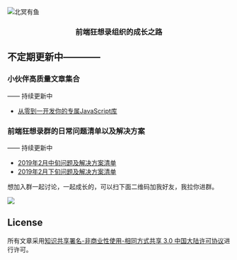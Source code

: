 ![北冥有鱼](https://desk-fd.zol-img.com.cn/t_s960x600c5/g5/M00/0A/0F/ChMkJ1ju4YqIG2K9AAK6BOHpGz8AAbn4gA849sAAroc468.jpg)

<h3 align="center">前端狂想录组织的成长之路</h3>

## 不定期更新中————

### 小伙伴高质量文章集合
—— 持续更新中
- [从零到一开发你的专属JavaScript库
](https://juejin.im/post/5c7a697c518825347a56283c)


### 前端狂想录群的日常问题清单以及解决方案
—— 持续更新中
- [2019年2月中旬问题及解决方案清单](https://github.com/godkun/blog/blob/master/k-%E5%89%8D%E7%AB%AF%E7%8B%82%E6%83%B3%E5%BD%95%E7%BE%A4%E7%9A%84%E6%97%A5%E5%B8%B8%E9%97%AE%E9%A2%98%E6%B8%85%E5%8D%95%E4%BB%A5%E5%8F%8A%E8%A7%A3%E5%86%B3%E6%96%B9%E6%A1%88/2019-02-%E4%B8%AD%E6%97%AC.md)
- [2019年2月下旬问题及解决方案清单](https://github.com/godkun/blog/blob/master/k-%E5%89%8D%E7%AB%AF%E7%8B%82%E6%83%B3%E5%BD%95%E7%BE%A4%E7%9A%84%E6%97%A5%E5%B8%B8%E9%97%AE%E9%A2%98%E6%B8%85%E5%8D%95%E4%BB%A5%E5%8F%8A%E8%A7%A3%E5%86%B3%E6%96%B9%E6%A1%88/2020-02-%E4%B8%8B%E6%97%AC.md)

想加入群一起讨论，一起成长的，可以扫下面二维码加我好友，我拉你进群。

![](https://user-gold-cdn.xitu.io/2019/1/13/16842e04aabfe171?w=674&h=896&f=png&s=205265)


## License

所有文章采用[知识共享署名-非商业性使用-相同方式共享 3.0 中国大陆许可协议](http://creativecommons.org/licenses/by-nc-sa/3.0/cn/)进行许可。
